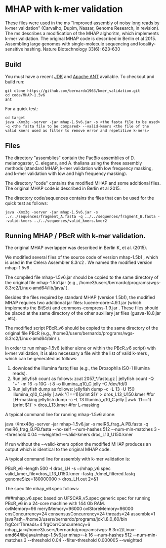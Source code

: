 # MHAP with k-mer validation
These files were used in the ms "Improved assembly of noisy long reads by k-mer validation" (Carvalho, Dupim, Nassar, Genome Research, in revision).
The ms describes a modification of the MHAP alghoritm, which implements k-mer validation. 
The original MHAP code is described in Berlin et al 2015. Assembling large genomes with single-molecule sequencing and locality-sensitive hashing. Nature Biotechnology 33(6): 623-630


## Build

You must have a recent  [JDK](http://www.oracle.com/technetwork/java/javase/downloads/jdk8-downloads-2133151.html "JDK") and [Apache ANT](http://ant.apache.org/ "ANT") available. To checkout and build run:

    git clone https://github.com/bernardo1963/kmer_validation.git
    cd code/MHAP-1.5v6
    ant
    
For a quick test:

    cd target
    java -Xmx3g -server -jar mhap-1.5v6.jar -s <the fasta file to be used> -q <the fasta file to be compared> --valid-kmers <the file of the valid kmers used as filter to remove error and repetitive k-mers>

## Files

The directory "assemblies" contain the PacBio assemblies of D. melanogaster, C. elegans, and A. thaliana using the three assembly methods (standard MHAP, k-mer validation with low frequency masking, and k-mer validation with low and high frequency masking).

The directory "code"  contains the modified MHAP and some additional files. The original MHAP code is described in Berlin et al 2015. 

The directory code/sequences contains the files that can be used for the quick test as follows: 

    java -Xmx3g -server -jar mhap-1.5v6.jar -s ../../sequences/fragment_A.fasta -q ../../sequences/fragment_B.fasta --valid-kmers ../../sequences/valid_kmers.kmer2

 
## Running MHAP / PBcR with k-mer validation.

The original MHAP overlapper was described in Berlin K, et al. (2015). 

We modified several files of the source code of version mhap-1.5b1 , which is used in the Celera Assembler 8.3rc2 . We named the modified version mhap-1.5v6 .

The compiled file mhap-1.5v6.jar  should be copied to the same directory of the original file mhap-1.5b1.jar (e.g., /home3/users/bernardo/programs/wgs-8.3rc2/Linux-amd64/lib/java/ ).

Besides the files required by standard MHAP (version 1.5b1), the modified MHAP requires two additional jar files: lucene-core-4.9.1.jar (which implements the BitSet) and commons-compress-1.9.jar .  These files should be placed at the same directory of the other auxiliary jar files (guava-18.0.jar , etc).

The modified script PBcR_v6  should be copied to the same directory of the original file  PBcR (e.g., /home3/users/bernardo/programs/wgs-8.3rc2/Linux-amd64/bin/ ).

In order to run mhap-1.5v6 (either alone or within the PBcR_v6 script) with k-mer validation, it is also necessary a file with the list of valid k-mers , which  can be generated as follows:
1) download the Illumina fastq files (e.g., the Drosophila ISO-1 Illumina reads).
2) Run jellyfish count as follows:
   zcat 2057_*.fastq.gz | jellyfish count -Q "+"  -m 16 -s 10G  -t 8 -o Illumina_q10_C.jelly -C  /dev/fd/0
3) Run jellyfish dump as follows:
   jellyfish dump -c -L 13 -U 150 Illumina_q10_C.jelly  | awk '(1==1){print $1}' > dros_L13_U150.kmer  #for LH-masking
   jellyfish dump -c -L 13        Illumina_q10_C.jelly  | awk '(1==1){print $1}' > dros_L13.kmer       #for L-masking


A typical command line for  running mhap-1.5v6 alone:

java -Xmx48g -server -jar  mhap-1.5v6.jar -s melR6_frag_A.PB.fasta  -q melR6_frag_B.PB.fasta  --no-self --num-hashes 512 --num-min-matches 3 --threshold 0.04  --weighted --valid-kmers dros_L13_U150.kmer

If run without the  --valid-kmers option the modified MHAP produces an output which is identical to the original MHAP code.
    

A typical command line for assembly with k-mer validation is:

PBcR_v6  -length 500  -l dros_LH   -s ~/mhap_v6.spec  valid_kmer_file=dros_L13_U150.kmer  -fastq ./dmel_filtered.fastq  genomeSize=180000000 > dros_LH.out 2>&1      
      

 The spec file mhap_v6.spec follows:

###mhap_v6.spec  based on UFSCAR_v5.spec   generic spec for running PBcR_v6 in a 24-core machine with 144 Gb RAM.  
ovlMemory=96
merylMemory=96000
ovlStoreMemory=96000
cnsConcurrency=24
consensusConcurrency=24
threads=24
assemble=1
javaPath=/home3/users/bernardo/programs/jdk1.8.0_60/bin
frgCorrThreads=4
frgCorrConcurrency=6
mhap_jar=/home3/users/bernardo/programs/wgs-8.3rc2/Linux-amd64/lib/java/mhap-1.5v6.jar
mhap=-k 16 --num-hashes 512 --num-min-matches 3 --threshold 0.04 --filter-threshold 0.000005 --weighted



